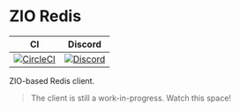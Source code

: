 # ZIO Redis

| CI                                       | Discord                                   |
|------------------------------------------|-------------------------------------------|
| [![CircleCI][badge-circle]][link-circle] | [![Discord][badge-discord]][link-discord] |

ZIO-based Redis client.

> The client is still a work-in-progress. Watch this space!

[badge-circle]: https://circleci.com/gh/zio/zio-keeper/tree/master.svg?style=svg
[badge-discord]: https://img.shields.io/discord/629491597070827530?logo=discord
[link-circle]: https://circleci.com/gh/zio/zio-keeper/tree/master
[link-discord]: https://discord.gg/2ccFBr4
[link-zio]: https://zio.dev
[link-nio]: https://zio.github.io/zio-nio/
